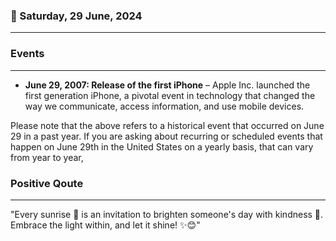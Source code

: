 ### 📅 Saturday, 29 June, 2024
------
### Events
------
- **June 29, 2007: Release of the first iPhone** – Apple Inc. launched the first generation iPhone, a pivotal event in technology that changed the way we communicate, access information, and use mobile devices.

Please note that the above refers to a historical event that occurred on June 29 in a past year. If you are asking about recurring or scheduled events that happen on June 29th in the United States on a yearly basis, that can vary from year to year,
### Positive Qoute
------
"Every sunrise 🌅 is an invitation to brighten someone's day with kindness 💖. Embrace the light within, and let it shine! ✨😊"
